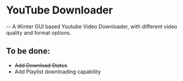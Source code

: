 # YouTube Downloader

-- A tKinter GUI based Youtube Video Downloader, with different video quality and format options.


## To be done:
- ~~Add Download Status~~
- Add Playlist downloading capability
